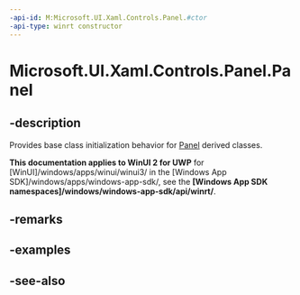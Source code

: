 ```yaml
---
-api-id: M:Microsoft.UI.Xaml.Controls.Panel.#ctor
-api-type: winrt constructor
---
```


<!-- Method syntax
protected Panel()
-->

# Microsoft.UI.Xaml.Controls.Panel.Panel

## -description
Provides base class initialization behavior for [Panel](panel.md) derived classes.

**This documentation applies to WinUI 2 for UWP** for [WinUI]/windows/apps/winui/winui3/ in the [Windows App SDK]/windows/apps/windows-app-sdk/, see the **[Windows App SDK namespaces]/windows/windows-app-sdk/api/winrt/**.

## -remarks

## -examples

## -see-also
